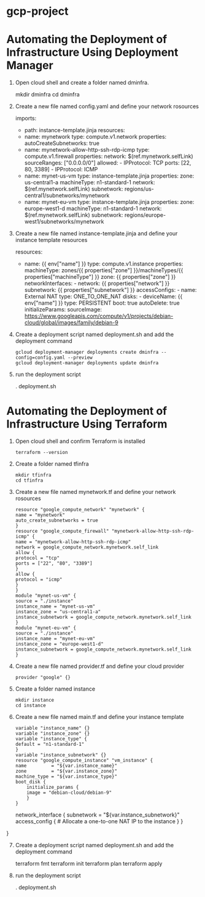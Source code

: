 # gcp-project

# Automating the Deployment of Infrastructure Using Deployment Manager

1.  Open cloud shell and create a folder named dminfra.

    mkdir dminfra
    cd dminfra

2.  Create a new file named config.yaml and define your network rosources

    imports:
    - path: instance-template.jinja
      resources:
    - name: mynetwork
      type: compute.v1.network
      properties:
      autoCreateSubnetworks: true
    - name: mynetwork-allow-http-ssh-rdp-icmp
      type: compute.v1.firewall
      properties:
      network: \$(ref.mynetwork.selfLink)
      sourceRanges: ["0.0.0.0/0"]
      allowed: - IPProtocol: TCP
      ports: [22, 80, 3389] - IPProtocol: ICMP
    - name: mynet-us-vm
      type: instance-template.jinja
      properties:
      zone: us-central1-a
      machineType: n1-standard-1
      network: \$(ref.mynetwork.selfLink)
      subnetwork: regions/us-central1/subnetworks/mynetwork
    - name: mynet-eu-vm
      type: instance-template.jinja
      properties:
      zone: europe-west1-d
      machineType: n1-standard-1
      network: \$(ref.mynetwork.selfLink)
      subnetwork: regions/europe-west1/subnetworks/mynetwork

3.  Create a new file named instance-template.jinja and define your instance template resources

    resources:

    - name: {{ env["name"] }}
      type: compute.v1.instance
      properties:
      machineType: zones/{{ properties["zone"] }}/machineTypes/{{ properties["machineType"] }}
      zone: {{ properties["zone"] }}
      networkInterfaces: - network: {{ properties["network"] }}
      subnetwork: {{ properties["subnetwork"] }}
      accessConfigs: - name: External NAT
      type: ONE_TO_ONE_NAT
      disks: - deviceName: {{ env["name"] }}
      type: PERSISTENT
      boot: true
      autoDelete: true
      initializeParams:
      sourceImage: https://www.googleapis.com/compute/v1/projects/debian-cloud/global/images/family/debian-9

4.  Create a deployment script named deployment.sh and add the deployment command

        gcloud deployment-manager deployments create dminfra --config=config.yaml --preview
        gcloud deployment-manager deployments update dminfra

5.  run the deployment script

    . deployment.sh

# Automating the Deployment of Infrastructure Using Terraform

1.  Open cloud shell and confirm Terraform is installed

        terraform --version

2.  Create a folder named tfinfra

        mkdir tfinfra
        cd tfinfra

3.  Create a new file named mynetwork.tf and define your network rosources

        resource "google_compute_network" "mynetwork" {
        name = "mynetwork"
        auto_create_subnetworks = true
        }
        resource "google_compute_firewall" "mynetwork-allow-http-ssh-rdp-icmp" {
        name = "mynetwork-allow-http-ssh-rdp-icmp"
        network = google_compute_network.mynetwork.self_link
        allow {
        protocol = "tcp"
        ports = ["22", "80", "3389"]
        }
        allow {
        protocol = "icmp"
        }
        }
        module "mynet-us-vm" {
        source = "./instance"
        instance_name = "mynet-us-vm"
        instance_zone = "us-central1-a"
        instance_subnetwork = google_compute_network.mynetwork.self_link
        }
        module "mynet-eu-vm" {
        source = "./instance"
        instance_name = "mynet-eu-vm"
        instance_zone = "europe-west1-d"
        instance_subnetwork = google_compute_network.mynetwork.self_link
        }

4.  Create a new file named provider.tf and define your cloud provider

        provider "google" {}

5.  Create a folder named instance

        mkdir instance
        cd instance

6.  Create a new file named main.tf and define your instance template

        variable "instance_name" {}
        variable "instance_zone" {}
        variable "instance_type" {
        default = "n1-standard-1"
        }
        variable "instance_subnetwork" {}
        resource "google_compute_instance" "vm_instance" {
        name         = "${var.instance_name}"
        zone         = "${var.instance_zone}"
        machine_type = "${var.instance_type}"
        boot_disk {
            initialize_params {
            image = "debian-cloud/debian-9"
            }
        }

    network_interface {
    subnetwork = "\${var.instance_subnetwork}"
    access_config { # Allocate a one-to-one NAT IP to the instance
    }
    }

}

7. Create a deployment script named deployment.sh and add the deployment command

   terraform fmt
   terraform init
   terraform plan
   terraform apply

8. run the deployment script

   . deployment.sh
